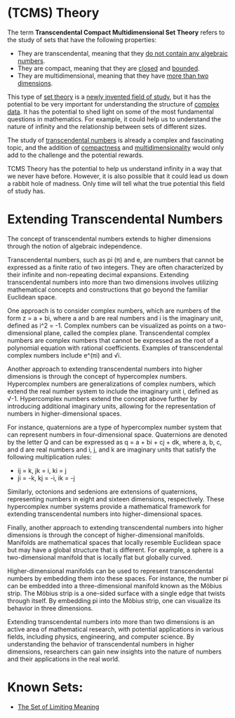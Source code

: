 # (TCMS) Theory

The term **Transcendental Compact Multidimensional Set Theory** refers to the study of sets that have the following properties:

* They are transcendental, meaning that they [do not contain any algebraic numbers](https://en.m.wikipedia.org/wiki/Algebraic_number).
* They are compact, meaning that they are [closed](https://en.m.wikipedia.org/wiki/Closed_set) and [bounded](https://en.m.wikipedia.org/wiki/Bounded_set).
* They are multidimensional, meaning that they have [more than two dimensions](https://en.m.wikipedia.org/wiki/Euclidean_plane).

This type of [set theory](https://en.m.wikipedia.org/wiki/Set_theory#:~:text=Set%20theory%20is%20the%20branch,to%20mathematics%20as%20a%20whole.) is a [newly invented field of study](https://github.com/Az-Net/.github/blob/main/profile/README.md#who-are-we), but it has the potential to be very important for understanding the structure of [complex data](https://en.m.wikipedia.org/wiki/Complex_analysis). It has the potential to shed light on some of the most fundamental questions in mathematics. For example, it could help us to understand the nature of infinity and the relationship between sets of different sizes.

The study of [transcendental numbers](https://en.m.wikipedia.org/wiki/Transcendental_number) is already a complex and fascinating topic, and the addition of [compactness](https://en.m.wikipedia.org/wiki/Compact_space) and [multidimensionality](https://en.m.wikipedia.org/wiki/Multidimensional_system) would only add to the challenge and the potential rewards.

TCMS Theory has the potential to help us understand infinity in a way that we never have before. However, it is also possible that it could lead us down a rabbit hole of madness. Only time will tell what the true potential this field of study has.

# Extending Transcendental Numbers

The concept of transcendental numbers extends to higher dimensions through the notion of algebraic independence.

Transcendental numbers, such as pi (π) and e, are numbers that cannot be expressed as a finite ratio of two integers. They are often characterized by their infinite and non-repeating decimal expansions. Extending transcendental numbers into more than two dimensions involves utilizing mathematical concepts and constructions that go beyond the familiar Euclidean space.

One approach is to consider complex numbers, which are numbers of the form z = a + bi, where a and b are real numbers and i is the imaginary unit, defined as i^2 = -1. Complex numbers can be visualized as points on a two-dimensional plane, called the complex plane. Transcendental complex numbers are complex numbers that cannot be expressed as the root of a polynomial equation with rational coefficients. Examples of transcendental complex numbers include e^(πi) and √i.

Another approach to extending transcendental numbers into higher dimensions is through the concept of hypercomplex numbers. Hypercomplex numbers are generalizations of complex numbers, which extend the real number system to include the imaginary unit i, defined as √-1. Hypercomplex numbers extend the concept above further by introducing additional imaginary units, allowing for the representation of numbers in higher-dimensional spaces.

For instance, quaternions are a type of hypercomplex number system that can represent numbers in four-dimensional space. Quaternions are denoted by the letter Q and can be expressed as q = a + bi + cj + dk, where a, b, c, and d are real numbers and i, j, and k are imaginary units that satisfy the following multiplication rules:

* ij = k, jk = i, ki = j  
* ji = -k, kj = -i, ik = -j  

Similarly, octonions and sedenions are extensions of quaternions, representing numbers in eight and sixteen dimensions, respectively. These hypercomplex number systems provide a mathematical framework for extending transcendental numbers into higher-dimensional spaces.

Finally, another approach to extending transcendental numbers into higher dimensions is through the concept of higher-dimensional manifolds. Manifolds are mathematical spaces that locally resemble Euclidean space but may have a global structure that is different. For example, a sphere is a two-dimensional manifold that is locally flat but globally curved.

Higher-dimensional manifolds can be used to represent transcendental numbers by embedding them into these spaces. For instance, the number pi can be embedded into a three-dimensional manifold known as the Möbius strip. The Möbius strip is a one-sided surface with a single edge that twists through itself. By embedding pi into the Möbius strip, one can visualize its behavior in three dimensions.

Extending transcendental numbers into more than two dimensions is an active area of mathematical research, with potential applications in various fields, including physics, engineering, and computer science. By understanding the behavior of transcendental numbers in higher dimensions, researchers can gain new insights into the nature of numbers and their applications in the real world.


# Known Sets:
* [The Set of Limiting Meaning](https://github.com/Az-Net/Proposals/blob/main/Mathematics/Limiting%20God.md)

